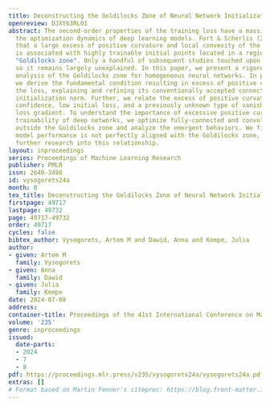 ```yaml
---
title: Deconstructing the Goldilocks Zone of Neural Network Initialization
openreview: DJXt63RLO1
abstract: The second-order properties of the training loss have a massive impact on
  the optimization dynamics of deep learning models. Fort & Scherlis (2019) discovered
  that a large excess of positive curvature and local convexity of the loss Hessian
  is associated with highly trainable initial points located in a region coined the
  "Goldilocks zone". Only a handful of subsequent studies touched upon this relationship,
  so it remains largely unexplained. In this paper, we present a rigorous and comprehensive
  analysis of the Goldilocks zone for homogeneous neural networks. In particular,
  we derive the fundamental condition resulting in excess of positive curvature of
  the loss, explaining and refining its conventionally accepted connection to the
  initialization norm. Further, we relate the excess of positive curvature to model
  confidence, low initial loss, and a previously unknown type of vanishing cross-entropy
  loss gradient. To understand the importance of excessive positive curvature for
  trainability of deep networks, we optimize fully-connected and convolutional architectures
  outside the Goldilocks zone and analyze the emergent behaviors. We find that strong
  model performance is not perfectly aligned with the Goldilocks zone, calling for
  further research into this relationship.
layout: inproceedings
series: Proceedings of Machine Learning Research
publisher: PMLR
issn: 2640-3498
id: vysogorets24a
month: 0
tex_title: Deconstructing the Goldilocks Zone of Neural Network Initialization
firstpage: 49717
lastpage: 49732
page: 49717-49732
order: 49717
cycles: false
bibtex_author: Vysogorets, Artem M and Dawid, Anna and Kempe, Julia
author:
- given: Artem M
  family: Vysogorets
- given: Anna
  family: Dawid
- given: Julia
  family: Kempe
date: 2024-07-08
address:
container-title: Proceedings of the 41st International Conference on Machine Learning
volume: '235'
genre: inproceedings
issued:
  date-parts:
  - 2024
  - 7
  - 8
pdf: https://proceedings.mlr.press/v235/vysogorets24a/vysogorets24a.pdf
extras: []
# Format based on Martin Fenner's citeproc: https://blog.front-matter.io/posts/citeproc-yaml-for-bibliographies/
---
```

